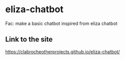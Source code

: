 # eliza-chatbot
Fac: make a basic chatbot inspired from eliza chatbot

## Link to the site
 https://clabrocheotherprojects.github.io/eliza-chatbot/
